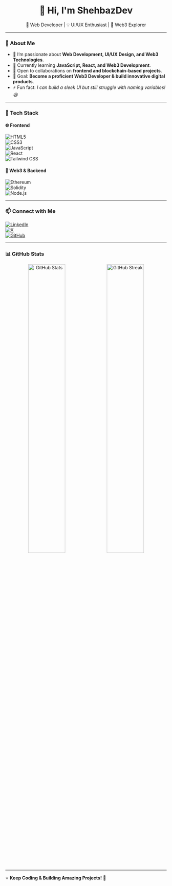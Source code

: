 <h1 align="center">  
  👋 Hi, I'm ShehbazDev  
</h1>  

<p align="center">  
  🚀 Web Developer | 💡 UI/UX Enthusiast | 🔗 Web3 Explorer  
</p>  

---

### 🌟 About Me  

- 👀 I’m passionate about **Web Development, UI/UX Design, and Web3 Technologies**.  
- 🌱 Currently learning **JavaScript, React, and Web3 Development**.  
- 💼 Open to collaborations on **frontend and blockchain-based projects**.  
- 🎯 Goal: **Become a proficient Web3 Developer & build innovative digital products**.  
- ⚡ Fun fact: *I can build a sleek UI but still struggle with naming variables! 😆*  

---

### 🚀 Tech Stack  

#### 🌐 Frontend  
![HTML5](https://img.shields.io/badge/-HTML5-E34F26?style=flat&logo=html5&logoColor=white)  
![CSS3](https://img.shields.io/badge/-CSS3-1572B6?style=flat&logo=css3&logoColor=white)  
![JavaScript](https://img.shields.io/badge/-JavaScript-F7DF1E?style=flat&logo=javascript&logoColor=black)  
![React](https://img.shields.io/badge/-React-61DAFB?style=flat&logo=react&logoColor=black)  
![Tailwind CSS](https://img.shields.io/badge/-TailwindCSS-38B2AC?style=flat&logo=tailwind-css&logoColor=white)  

#### 🔗 Web3 & Backend  
![Ethereum](https://img.shields.io/badge/-Ethereum-3C3C3D?style=flat&logo=ethereum&logoColor=white)  
![Solidity](https://img.shields.io/badge/-Solidity-363636?style=flat&logo=solidity&logoColor=white)  
![Node.js](https://img.shields.io/badge/-Node.js-339933?style=flat&logo=node.js&logoColor=white)  

---

### 📫 Connect with Me  
[![LinkedIn](https://img.shields.io/badge/-LinkedIn-blue?style=flat&logo=linkedin&logoColor=white)]((https://www.linkedin.com/in/muhammad-shehbaz-a015a7328/))  
[![X](https://img.shields.io/badge/-X-000000?style=flat&logo=x&logoColor=white)](https://x.com/your-handle)  
[![GitHub](https://img.shields.io/badge/-GitHub-181717?style=flat&logo=github&logoColor=white)](https://github.com/ShehbazDev)  

---

### 📊 GitHub Stats  

<p align="center">  
  <img src="https://github-readme-stats.vercel.app/api?username=ShehbazDev&show_icons=true&theme=tokyonight" alt="GitHub Stats" width="48%">  
  <img src="https://github-readme-streak-stats.herokuapp.com/?user=ShehbazDev&theme=tokyonight" alt="GitHub Streak" width="48%">  
</p>  

---

⭐ **Keep Coding & Building Amazing Projects!** 🚀  

